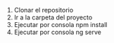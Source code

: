 1. Clonar el repositorio
2. Ir a la carpeta del proyecto
3. Ejecutar por consola npm install
4. Ejecutar por consola ng serve